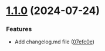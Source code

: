 # [1.1.0](https://github.com/michal-worwag/fit-my-text/compare/v0.0.2...v1.1.0) (2024-07-24)


### Features

* Add changelog.md file ([07efc0e](https://github.com/michal-worwag/fit-my-text/commit/07efc0e6bcf473df2851161b9c80e7da9fbdd14f))



